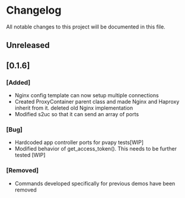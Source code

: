 # Changelog

All notable changes to this project will be documented in this file.

## Unreleased

## [0.1.6]

### [Added]
- Nginx config template can now setup multiple connections
- Created ProxyContainer parent class and made Nginx and Haproxy inherit from it. deleted old Nginx implementation
- Modified s2uc so that it can send an array of ports

### [Bug]
- Hardcoded app controller ports for pvapy tests[WIP]
- Modified behavior of get_access_token(). This needs to be further tested [WIP]

### [Removed]
- Commands developed specifically for previous demos have been removed
